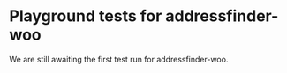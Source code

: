 # Playground tests for addressfinder-woo
We are still awaiting the first test run for addressfinder-woo.
